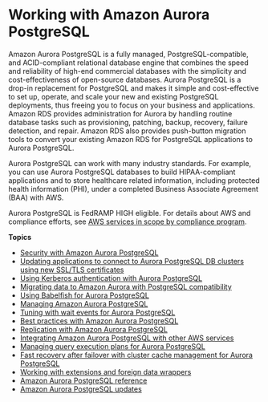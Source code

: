 # Working with Amazon Aurora PostgreSQL<a name="Aurora.AuroraPostgreSQL"></a><a name="pgsql"></a>

Amazon Aurora PostgreSQL is a fully managed, PostgreSQL\-compatible, and ACID\-compliant relational database engine that combines the speed and reliability of high\-end commercial databases with the simplicity and cost\-effectiveness of open\-source databases\. Aurora PostgreSQL is a drop\-in replacement for PostgreSQL and makes it simple and cost\-effective to set up, operate, and scale your new and existing PostgreSQL deployments, thus freeing you to focus on your business and applications\. Amazon RDS provides administration for Aurora by handling routine database tasks such as provisioning, patching, backup, recovery, failure detection, and repair\. Amazon RDS also provides push\-button migration tools to convert your existing Amazon RDS for PostgreSQL applications to Aurora PostgreSQL\.

Aurora PostgreSQL can work with many industry standards\. For example, you can use Aurora PostgreSQL databases to build HIPAA\-compliant applications and to store healthcare related information, including protected health information \(PHI\), under a completed Business Associate Agreement \(BAA\) with AWS\.

Aurora PostgreSQL is FedRAMP HIGH eligible\. For details about AWS and compliance efforts, see [AWS services in scope by compliance program](https://aws.amazon.com/compliance/services-in-scope/)\. 

**Topics**
+ [Security with Amazon Aurora PostgreSQL](AuroraPostgreSQL.Security.md)
+ [Updating applications to connect to Aurora PostgreSQL DB clusters using new SSL/TLS certificates](ssl-certificate-rotation-aurora-postgresql.md)
+ [Using Kerberos authentication with Aurora PostgreSQL](postgresql-kerberos.md)
+ [Migrating data to Amazon Aurora with PostgreSQL compatibility](AuroraPostgreSQL.Migrating.md)
+ [Using Babelfish for Aurora PostgreSQL](babelfish.md)
+ [Managing Amazon Aurora PostgreSQL](AuroraPostgreSQL.Managing.md)
+ [Tuning with wait events for Aurora PostgreSQL](AuroraPostgreSQL.Tuning.md)
+ [Best practices with Amazon Aurora PostgreSQL](AuroraPostgreSQL.BestPractices.md)
+ [Replication with Amazon Aurora PostgreSQL](AuroraPostgreSQL.Replication.md)
+ [Integrating Amazon Aurora PostgreSQL with other AWS services](AuroraPostgreSQL.Integrating.md)
+ [Managing query execution plans for Aurora PostgreSQL](AuroraPostgreSQL.Optimize.md)
+ [Fast recovery after failover with cluster cache management for Aurora PostgreSQL](AuroraPostgreSQL.cluster-cache-mgmt.md)
+ [Working with extensions and foreign data wrappers](Appendix.PostgreSQL.CommonDBATasks.md)
+ [Amazon Aurora PostgreSQL reference](AuroraPostgreSQL.Reference.md)
+ [Amazon Aurora PostgreSQL updates](AuroraPostgreSQL.Updates.md)